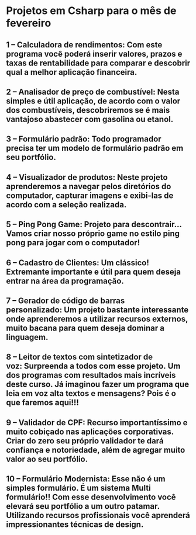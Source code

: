 # Projetos em Csharp para o mês de fevereiro

## 1 – Calculadora de rendimentos: Com este programa você poderá inserir valores, prazos e taxas de rentabilidade para comparar e descobrir qual a melhor aplicação financeira.
## 2 – Analisador de preço de combustível: Nesta simples e útil aplicação, de acordo com o valor dos combustíveis, descobriremos se é mais vantajoso abastecer com gasolina ou etanol.
## 3 – Formulário padrão: Todo programador precisa ter um modelo de formulário padrão em seu portfólio.
## 4 – Visualizador de produtos: Neste projeto aprenderemos a navegar pelos diretórios do computador, capturar imagens e exibi-las de acordo com a seleção realizada.
## 5 – Ping Pong Game: Projeto para descontrair… Vamos criar nosso próprio game no estilo ping pong para jogar com o computador!
## 6 – Cadastro de Clientes: Um clássico! Extremante importante e útil para quem deseja entrar na área da programação.
## 7 – Gerador de código de barras personalizado: Um projeto bastante interessante onde aprenderemos a utilizar recursos externos, muito bacana para quem deseja dominar a linguagem.
## 8 – Leitor de textos com sintetizador de voz: Surpreenda a todos com esse projeto. Um dos programas com resultados mais incríveis deste curso. Já imaginou fazer um programa que leia em voz alta textos e mensagens? Pois é o que faremos aqui!!!
## 9 – Validador de CPF: Recurso importantíssimo e muito cobiçado nas aplicações corporativas. Criar do zero seu próprio validador te dará confiança e notoriedade, além de agregar muito valor ao seu portfólio.
## 10 – Formulário Modernista: Esse não é um simples formulário. É um sistema Multi formulário!! Com esse desenvolvimento você elevará seu portfólio a um outro patamar. Utilizando recursos profissionais você aprenderá impressionantes técnicas de design.
 
